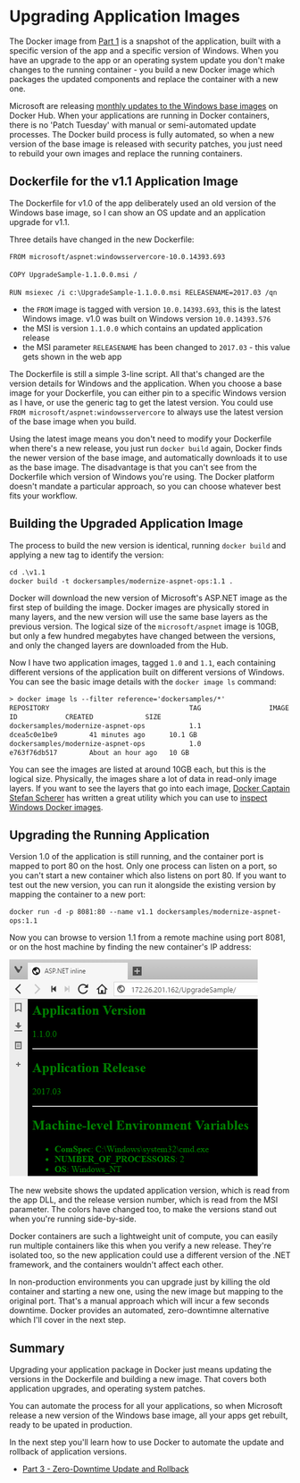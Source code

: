 # Upgrading Application Images

The Docker image from [Part 1](part-1.md) is a snapshot of the application, built with a specific version of the app and a specific version of Windows. When you have an upgrade to the app or an operating system update you don't make changes to the running container - you build a new Docker image which packages the updated components and replace the container with a new one. 

Microsoft are releasing [monthly updates to the Windows base images](https://hub.docker.com/r/microsoft/windowsservercore/tags/) on Docker Hub. When your applications are running in Docker containers, there is no 'Patch Tuesday' with manual or semi-automated update processes. The Docker build process is fully automated, so when a new version of the base image is released with security patches, you just need to rebuild your own images and replace the running containers.

## Dockerfile for the v1.1 Application Image

The Dockerfile for v1.0 of the app deliberately used an old version of the Windows base image, so I can show an OS update and an application upgrade for v1.1.

Three details have changed in the new Dockerfile:

```
FROM microsoft/aspnet:windowsservercore-10.0.14393.693

COPY UpgradeSample-1.1.0.0.msi /

RUN msiexec /i c:\UpgradeSample-1.1.0.0.msi RELEASENAME=2017.03 /qn
```

- the `FROM` image is tagged with version `10.0.14393.693`, this is the latest Windows image. v1.0 was built on Windows version `10.0.14393.576`
- the MSI is version `1.1.0.0` which contains an updated application release
- the MSI parameter `RELEASENAME` has been changed to `2017.03` - this value gets shown in the web app

The Dockerfile is still a simple 3-line script. All that's changed are the version details for Windows and the application. When you choose a base image for your Dockerfile, you can either pin to a specific Windows version as I have, or use the generic tag to get the latest version. You could use `FROM microsoft/aspnet:windowsservercore` to always use the latest version of the base image when you build.

Using the latest image means you don't need to modify your Dockerfile when there's a new release, you just run `docker build` again, Docker finds the newer version of the base image, and automatically downloads it to use as the base image. The disadvantage is that you can't see from the Dockerfile which version of Windows you're using. The Docker platform doesn't mandate a particular approach, so you can choose whatever best fits your workflow.


## Building the Upgraded Application Image

The process to build the new version is identical, running `docker build` and applying a new tag to identify the version:

```
cd .\v1.1
docker build -t dockersamples/modernize-aspnet-ops:1.1 .
```

Docker will download the new version of Microsoft's ASP.NET image as the first step of building the image. Docker images are physically stored in many layers, and the new version will use the same base layers as the previous version. The logical size of the `microsoft/aspnet` image is 10GB, but only a few hundred megabytes have changed between the versions, and only the changed layers are downloaded from the Hub.

Now I have two application images, tagged `1.0` and `1.1`, each containing different versions of the application built on different versions of Windows. You can see the basic image details with the `docker image ls` command:

```
> docker image ls --filter reference='dockersamples/*'
REPOSITORY                                   TAG                 IMAGE ID            CREATED             SIZE
dockersamples/modernize-aspnet-ops           1.1                 dcea5c0e1be9        41 minutes ago      10.1 GB
dockersamples/modernize-aspnet-ops           1.0                 e763f76db517        About an hour ago   10 GB
```

You can see the images are listed at around 10GB each, but this is the logical size. Physically, the images share a lot of data in read-only image layers. If you want to see the layers that go into each image, [Docker Captain](https://www.docker.com/community/docker-captains) [Stefan Scherer](twitter.com/stefscherer) has written a great utility which you can use to [inspect Windows Docker images](https://stefanscherer.github.io/winspector/).

## Upgrading the Running Application

Version 1.0 of the application is still running, and the container port is mapped to port 80 on the host. Only one process can listen on a port, so you can't start a new container which also listens on port 80. If you want to test out the new version, you can run it alongside the existing version by mapping the container to a new port:

```
docker run -d -p 8081:80 --name v1.1 dockersamples/modernize-aspnet-ops:1.1
```

Now you can browse to version 1.1 from a remote machine using port 8081, or on the host machine by finding the new container's IP address:

![Version 1.1 of the sample app](img/app-v1.1.png)

The new website shows the updated application version, which is read from the app DLL, and the release version number, which is read from the MSI parameter. The colors have changed too, to make the versions stand out when you're running side-by-side. 

Docker containers are such a lightweight unit of compute, you can easily run multiple containers like this when you verify a new release. They're isolated too, so the new application could use a different version of the .NET framework, and the containers wouldn't affect each other. 

In non-production environments you can upgrade just by killing the old container and starting a new one, using the new image but mapping to the original port. That's a manual approach which will incur a few seconds downtime. Docker provides an automated, zero-downtimne alternative which I'll cover in the next step.

## Summary

Upgrading your application package in Docker just means updating the versions in the Dockerfile and building a new image. That covers both application upgrades, and operating system patches. 

You can automate the process for all your applications, so when Microsoft release a new version of the Windows base image, all your apps get rebuilt, ready to be upated in production.

In the next step you'll learn how to use Docker to automate the update and rollback of application versions.

- [Part 3 - Zero-Downtime Update and Rollback](part-3.md)
